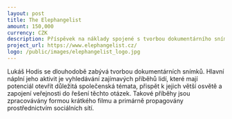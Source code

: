 ```yaml
---
layout: post
title: The Elephangelist
amount: 150,000
currency: CZK
description: Příspěvek na náklady spojené s tvorbou dokumentárního snímku o příběhu Arthura Sniegona - The Elephangelist
project_url: https://www.elephangelist.cz/
logo: /public/images/elephangelist_logo.jpg
---
```


Lukáš Hodis se dlouhodobě zabývá tvorbou dokumentárních snímků. Hlavní náplní jeho aktivit je vyhledávání zajímavých příběhů lidí, které mají potenciál otevřít důležitá společenská témata, přispět k jejich větší osvětě a zapojení veřejnosti do řešení těchto otázek. Takové příběhy jsou zpracovávány formou krátkého filmu a primárně propagovány prostřednictvím sociálních sítí.
